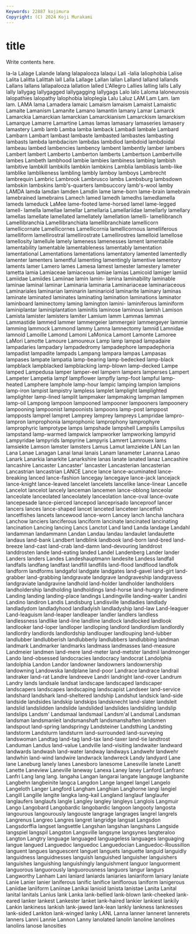 ```yaml
---
Keywords: 22887 kojimura
Copyright: (C) 2024 Koji Murakami
---
```


# title

Write contents here.



 la-la Lalage Lalande lalang lalapalooza lalaqui Lali -lalia laliophobia
Lalise Lalita Lalitta Lalittah lall Lalla Lallage Lallan lallan Lalland
lalland lallands Lallans lallans lallapalooza lallation lalled L'Allegro Lallies lalling
lalls Lally lally lallygag lallygagged lallygagging lallygags Lalo lalo Laloma
laloneurosis lalopathies lalopathy lalophobia laloplegia Lalu Laluz LAM Lam Lam.
lam lam. LAMA lama Lamadera lamaic Lamaism lamaism Lamaist Lamaistic
Lamaite Lamanism Lamanite Lamano lamantin lamany Lamar Lamarck Lamarckia Lamarckian
lamarckian Lamarckianism Lamarckism lamarckism Lamarque Lamarre Lamartine Lamas lamas lamasary
lamaseries lamasery lamastery Lamb lamb Lamba lamba lamback Lambadi lambale
Lambard Lambarn Lambart lambast lambaste lambasted lambastes lambasting lambasts lambda
lambdacism lambdas lambdiod lambdoid lambdoidal lambeau lambed lambencies lambency lambent
lambently lamber lambers Lambert lambert Lamberto Lamberton lamberts Lambertson Lambertville
lambes Lambeth lambhood lambie lambies lambiness lambing lambish lambitive lambkill
lambkills lambkin lambkins Lamblia lambliasis lamb-like lamblike lamblikeness lambling lambly
lamboy lamboys Lambrecht lambrequin Lambric Lambrook Lambrusco lambs Lambsburg lambsdown
lambskin lambskins lamb's-quarters lambsuccory lamb's-wool lamby LAMDA lamda lamdan lamden
Lamdin lame lame-born lame-brain lamebrain lamebrained lamebrains Lamech lamed lamedh
lamedhs lamedlamella lameds lameduck LaMee lame-footed lame-horsed lamel lame-legged lamell-
lamella lamellae lamellar Lamellaria Lamellariidae lamellarly lamellary lamellas lamellate lamellated
lamellately lamellation lamelli- lamellibranch Lamellibranchia Lamellibranchiata lamellibranchiate lamellicorn lamellicornate Lamellicornes
Lamellicornia lamellicornous lamelliferous lamelliform lamellirostral lamellirostrate Lamellirostres lamelloid lamellose lamellosity
lamellule lamely lameness lamenesses lament lamentabile lamentability lamentable lamentableness lamentably
lamentation lamentational Lamentations lamentations lamentatory lamented lamentedly lamenter lamenters lamentful
lamenting lamentingly lamentive lamentory laments lamer Lamero lames Lamesa lamest
lamester lamestery lameter lametta lamia Lamiaceae lamiaceous lamiae lamias Lamicoid
lamiger lamiid Lamiidae Lamiides Lamiinae lamin lamin- lamina laminability laminable
laminae laminal laminar Laminaria laminaria Laminariaceae laminariaceous Laminariales laminarian laminarin
laminarioid laminarite laminary laminas laminate laminated laminates laminating lamination laminations
laminator laminboard laminectomy laming lamington lamini- laminiferous laminiform laminiplantar laminiplantation
laminitis laminose laminous lamish Lamison Lamista lamister lamisters lamiter Lamium
lamm Lammas lammas Lammastide lammed lammer lammergeier lammergeir lammergeyer lammie
lamming lammock Lammond lammy Lamna lamnectomy lamnid Lamnidae lamnoid Lamoille
Lamond Lamoni LaMonica Lamont Lamonte Lamoree LaMori Lamotte Lamoure Lamoureux
Lamp lamp lampad lampadaire lampadaries lampadary lampadedromy lampadephore lampadephoria lampadist
lampadite lampads Lampang lampara lampas Lampasas lampases lampate lampatia lamp-bearing
lamp-bedecked lamp-black lampblack lampblacked lampblacking lamp-blown lamp-decked Lampe lamped Lampedusa
lamper lamper-eel lampern lampers lamperses Lampert Lampeter Lampetia lampf lampflower
lampfly lamp-foot lampful lamp-heated Lamphere lamphole lamp-hour lampic lamping lampion
lampions lamp-iron lampist lampistry lampless lamplet lamplight lamplighted lamplighter lamp-lined
lamplit lampmaker lampmaking lampman lampmen lamp-oil Lampong lampoon lampooned lampooner
lampooners lampoonery lampooning lampoonist lampoonists lampoons lamp-post lamppost lampposts lamprel
lampret Lamprey lamprey lampreys Lampridae lampro- lampron lamprophonia lamprophonic lamprophony
lamprophyre lamprophyric lamprotype lamps lampshade lampshell Lampsilis Lampsilus lampstand lamp-warmed
lampwick lampworker lampworking lampyrid Lampyridae lampyrids lampyrine Lampyris Lamrert Lamrouex
lams lamsiekte Lamson lamster lamsters Lamus Lamut lamziekte LAN Lan
lan Lana Lanae Lanagan Lanai lanai lanais Lanam lanameter Lananna
Lanao Lanark Lanarkia lanarkite Lanarkshire lanas lanate lanated lanaz Lancashire
lancashire Lancaster Lancaster' lancaster Lancasterian lancasterian Lancastrian lancastrian LANCE Lance
lance lance-acuminated lance-breaking lanced lance-fashion lancegay lancegaye lance-jack lancejack lance-knight
lance-leaved lancelet lancelets lancelike lance-linear Lancelle Lancelot lancelot lancely lanceman
lancemen lance-oblong lanceolar lanceolate lanceolated lanceolately lanceolation lance-oval lance-ovate lancepesade
lance-pierced lancepod lanceprisado lanceproof lancer lancers lances lance-shaped lancet lanceted
lanceteer lancetfish lancetfishes lancets lancewood lance-worn Lancey lanch lancha lanchara
Lanchow lanciers lanciferous lanciform lancinate lancinated lancinating lancination Lancing lancing
Lancs Lanctot Land land Landa landage Landahl landamman landammann Landan
Landau landau landaulet landaulette landaus land-bank Landbert landblink landbook land-born
land-bred land-breeze land-cast land-crab land-damn land-devouring landdrost landdrosten lande land-eating
landed Landel Landenberg Lander lander Landers landers Landes Landeshauptmann landesite
Landess landfall landfalls landfang landfast landfill landfills land-flood landflood landfolk
landform landforms landgafol landgate landgates land-gavel land-girt land-grabber land-grabbing landgravate
landgrave landgraveship landgravess landgraviate landgravine landhold land-holder landholder landholders landholdership
landholding landholdings land-horse land-hungry landimere Landing landing landing-place landings Landingville
landing-waiter Landini Landino landiron Landis Landisburg Landisville landladies landlady landladydom
landladyhood landladyish landladyship land-law Land-leaguer Land-leaguism land-leaper landleaper landler landlers
landless landlessness landlike land-line landline landlock landlocked landlook landlooker land-loper
landloper landloping landlord landlordism landlordly landlordry landlords landlordship landlouper landlouping
land-lubber landlubber landlubberish landlubberly landlubbers landlubbing landman landmark Landmarker landmarks
landmass landmasses land-measure Landmeier landmen land-mere land-meter land-metster landmil landmonger
Lando land-obsessed landocracies landocracy landocrat Landolphia landolphia Landon Landor landowner
landowners landownership landowning Landowska landplane land-poor Landrace landrace landrail landraker
land-rat Landre landreeve Landri landright land-rover Landrum Landry lands landsale
landsat landscape landscaped landscaper landscapers landscapes landscaping landscapist Landseer land-service
landshard landshark land-sheltered landship Landshut landsick land-side landside landsides landskip
landskips landsknecht land-slater landsleit landslid landslidden landslide landslided landslides landsliding
landslip landslips Landsm' Landsmaal landsmaal Landsm'al Landsmal Landsman landsman landsmanleit
landsmanshaft landsmanshaften landsmen landspout land-spring landspringy Landsteiner Landsthing Landsting landstorm
Landsturm landsturm land-surrounded land-surveying landswoman Landtag land-tag land-tax land-taxer land-tie
landtrost Landuman Landus land-value Landville land-visiting landwaiter landward landwards landwash
land-water landway landways Landwehr landwehr landwhin land-wind landwire landwrack landwreck
Landy landyard Lane lane Laneburg lanely lanes Lanesboro lanesome Lanesville
lanete Lanett Lanette Laneview Laneville laneway Lanexa Laney laney Lanford
Lanfranc Lanfri Lang lang lang. langaha Langan langarai langate langauge
langbanite Langbehn langbeinite langca Langdon Lange langeel langel Langelo Langeloth
Langer Langford Langham Langhian Langhorne langi langiel Langill Langille langite
langka lang-kail Langland langlauf langlaufer langlaufers langlaufs langle Langley langley
langleys Langlois Langmuir Lango Langobard Langobardic langobardic langoon langooty langosta
langourous langourously langouste langrage langrages langrel langrels Langrenus Langreo Langres
langret langridge langsat Langsdon Langsdorffia langset langsettle Langshan langshan langshans
Langside langspiel langspil Langston Langsville langsyne langsynes langteraloo Langton Langtry
language languaged languageless languages languaging langue langued Languedoc languedoc Languedocian
Languedoc-Roussillon languent langues languescent languet languets languette languid languidly languidness
languidnesses languish languished languisher languishers languishes languishing languishingly languishment languor
languorment languorous languorously languorousness languors langur langurs Langworthy Lanham Lani
laniard laniards laniaries laniariform laniary laniate Lanie Lanier lanier laniferous
lanific lanifice laniflorous laniform lanigerous Laniidae laniiform Laniinae Lanikai lanioid
lanista lanistae Lanita Lanital lanital lanitals Lanius lank Lanka lank-bellied
lank-blown lank-cheeked lank-eared lanker lankest Lankester lanket lank-haired lankier lankiest
lankily Lankin lankiness lankish lank-jawed lank-lean lankly lankness lanknesses lank-sided
Lankton lank-winged lanky LANL Lanna lanner lanneret lannerets lanners Lanni
Lannie Lannon Lanny lanolated lanolin lanoline lanolines lanolins lanose lanosities
